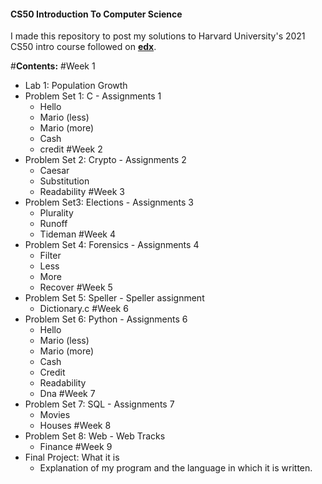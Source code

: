 #### CS50 Introduction To Computer Science

I made this repository to post my solutions to Harvard University's 2021 CS50 intro course followed on [**edx**](https://www.edx.org/course/introduction-computer-science-harvardx-cs50x).

#**Contents:**
#Week 1
 * Lab 1: Population Growth
 * Problem Set 1: C - Assignments 1
   * Hello
   * Mario (less)
   * Mario (more)
   * Cash
   * credit
#Week 2   
 * Problem Set 2: Crypto - Assignments 2
   * Caesar
   * Substitution
   * Readability
#Week 3   
 * Problem Set3: Elections - Assignments 3
   * Plurality
   * Runoff
   * Tideman
#Week 4   
 * Problem Set 4: Forensics - Assignments 4
   * Filter
   * Less
   * More
   * Recover
#Week 5 
 * Problem Set 5: Speller - Speller assignment
   * Dictionary.c
#Week 6   
 * Problem Set 6: Python - Assignments 6
   * Hello
   * Mario (less)
   * Mario (more)
   * Cash
   * Credit
   * Readability
   * Dna
#Week 7   
 * Problem Set 7: SQL - Assignments 7
   * Movies
   * Houses
#Week 8
 * Problem Set 8: Web - Web Tracks
   * Finance
#Week 9   
 * Final Project: What it is
   * Explanation of my program and the language in which it is written.

